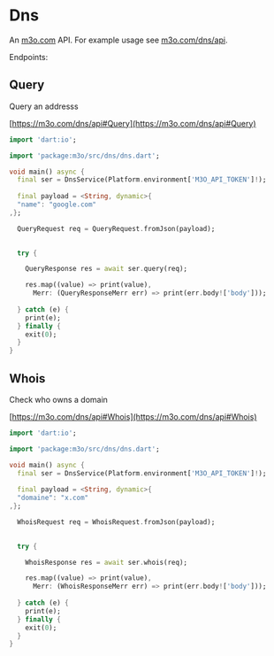 # Dns

An [m3o.com](https://m3o.com) API. For example usage see [m3o.com/dns/api](https://m3o.com/dns/api).

Endpoints:

## Query

Query an addresss


[https://m3o.com/dns/api#Query](https://m3o.com/dns/api#Query)

```dart
import 'dart:io';

import 'package:m3o/src/dns/dns.dart';

void main() async {
  final ser = DnsService(Platform.environment['M3O_API_TOKEN']!);
 
  final payload = <String, dynamic>{
  "name": "google.com"
,};

  QueryRequest req = QueryRequest.fromJson(payload);

  
  try {

	QueryResponse res = await ser.query(req);

    res.map((value) => print(value),
	  Merr: (QueryResponseMerr err) => print(err.body!['body']));	
  
  } catch (e) {
    print(e);
  } finally {
    exit(0);
  }
}
```
## Whois

Check who owns a domain


[https://m3o.com/dns/api#Whois](https://m3o.com/dns/api#Whois)

```dart
import 'dart:io';

import 'package:m3o/src/dns/dns.dart';

void main() async {
  final ser = DnsService(Platform.environment['M3O_API_TOKEN']!);
 
  final payload = <String, dynamic>{
  "domaine": "x.com"
,};

  WhoisRequest req = WhoisRequest.fromJson(payload);

  
  try {

	WhoisResponse res = await ser.whois(req);

    res.map((value) => print(value),
	  Merr: (WhoisResponseMerr err) => print(err.body!['body']));	
  
  } catch (e) {
    print(e);
  } finally {
    exit(0);
  }
}
```
